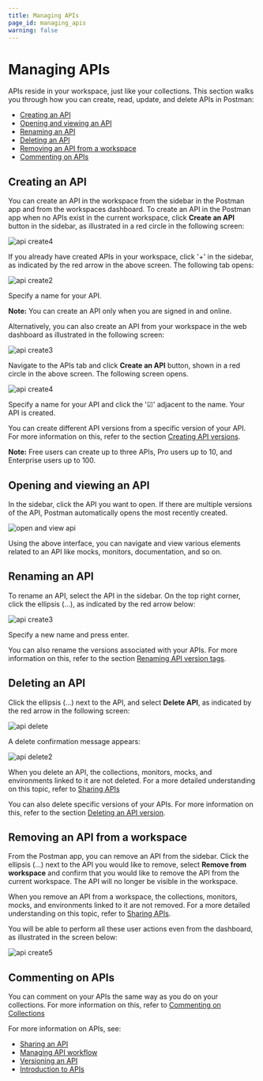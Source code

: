 ```yaml
---
title: Managing APIs
page_id: managing_apis
warning: false
---
```


# Managing APIs

APIs reside in your workspace, just like your collections. This section walks you through how you can create, read, update, and delete APIs in Postman:

* [Creating an API](managing_apis.md#creating-an-api)
* [Opening and viewing an API](managing_apis.md#opening-and-viewing-an-API)
* [Renaming an API](managing_apis.md#renaming-an-api)
* [Deleting an API](managing_apis.md#deleting-an-api)
* [Removing an API from a workspace](managing_apis.md#removing-an-api-from-a-workspace)
* [Commenting on APIs](managing_apis.md#commenting-on-apis)

## Creating an API

You can create an API in the workspace from the sidebar in the Postman app and from the workspaces dashboard. To create an API in the Postman app when no APIs exist in the current workspace, click **Create an API** button in the sidebar, as illustrated in a red circle in the following screen:

![api create4](https://s3.amazonaws.com/postman-static-getpostman-com/postman-docs/API-Create4.png)

If you already have created APIs in your workspace, click '+' in the sidebar, as indicated by the red arrow in the above screen. The following tab opens:

![api create2](https://s3.amazonaws.com/postman-static-getpostman-com/postman-docs/API-Create1.png)

Specify a name for your API.

**Note:** You can create an API only when you are signed in and online.

Alternatively, you can also create an API from your workspace in the web dashboard as illustrated in the following screen:

![api create3](https://s3.amazonaws.com/postman-static-getpostman-com/postman-docs/API-Create3.png)

Navigate to the APIs tab and click **Create an API** button, shown in a red circle in the above screen. The following screen opens.

![api create4](https://s3.amazonaws.com/postman-static-getpostman-com/postman-docs/API-Create4-Dashboard.png)

Specify a name for your API and click the '☑' adjacent to the name. Your API is created.

You can create different API versions from a specific version of your API. For more information on this, refer to the section [Creating API versions](/postman/design_and_develop_apis/versioning_an_api.md).

**Note:** Free users can create up to three APIs, Pro users up to 10, and Enterprise users up to 100.

## Opening and viewing an API

In the sidebar, click the API you want to open. If there are multiple versions of the API, Postman automatically opens the most recently created.

![open and view api](https://s3.amazonaws.com/postman-static-getpostman-com/postman-docs/API-Open-and-View1.png)

Using the above interface, you can navigate and view various elements related to an API like mocks, monitors, documentation, and so on.

## Renaming an API

To rename an API, select the API in the sidebar. On the top right corner, click the ellipsis \(...\), as indicated by the red arrow below:

![api create3](https://s3.amazonaws.com/postman-static-getpostman-com/postman-docs/API-Rename1.png)

Specify a new name and press enter.

You can also rename the versions associated with your APIs. For more information on this, refer to the section [Renaming API version tags](/postman/design_and_develop_apis/versioning_an_api.md).

## Deleting an API

Click the ellipsis \(...\) next to the API, and select **Delete API**, as indicated by the red arrow in the following screen:

![api delete](https://s3.amazonaws.com/postman-static-getpostman-com/postman-docs/API-Delete1.png)

A delete confirmation message appears:

![api delete2](https://s3.amazonaws.com/postman-static-getpostman-com/postman-docs/API-Delete2.png)

When you delete an API, the collections, monitors, mocks, and environments linked to it are not deleted. For a more detailed understanding on this topic, refer to [Sharing APIs](/postman/design_and_develop_apis/sharing_apis.md)

You can also delete specific versions of your APIs. For more information on this, refer to the section [Deleting an API version](/postman/design_and_develop_apis/versioning_an_api.md).

## Removing an API from a workspace

From the Postman app, you can remove an API from the sidebar. Click the ellipsis \(...\) next to the API you would like to remove, select **Remove from workspace** and confirm that you would like to remove the API from the current workspace. The API will no longer be visible in the workspace.

When you remove an API from a workspace, the collections, monitors, mocks, and environments linked to it are not removed. For a more detailed understanding on this topic, refer to [Sharing APIs](/postman/design_and_develop_apis/sharing_apis.md).

You will be able to perform all these user actions even from the dashboard, as illustrated in the screen below:

![api create5](https://s3.amazonaws.com/postman-static-getpostman-com/postman-docs/API-Create5-Dashboard.png)

## Commenting on APIs

You can comment on your APIs the same way as you do on your collections. For more information on this, refer to [Commenting on Collections](/postman/collections/commenting_on_collections.md)

For more information on APIs, see:

* [Sharing an API](/postman/design_and_develop_apis/sharing_apis.md)
* [Managing API workflow](/postman/design_and_develop_apis/the_api_workflow.md)
* [Versioning an API](/postman/design_and_develop_apis/versioning_an_api.md)
* [Introduction to APIs](/postman/design_and_develop_apis/introduction_to_apis.md)

